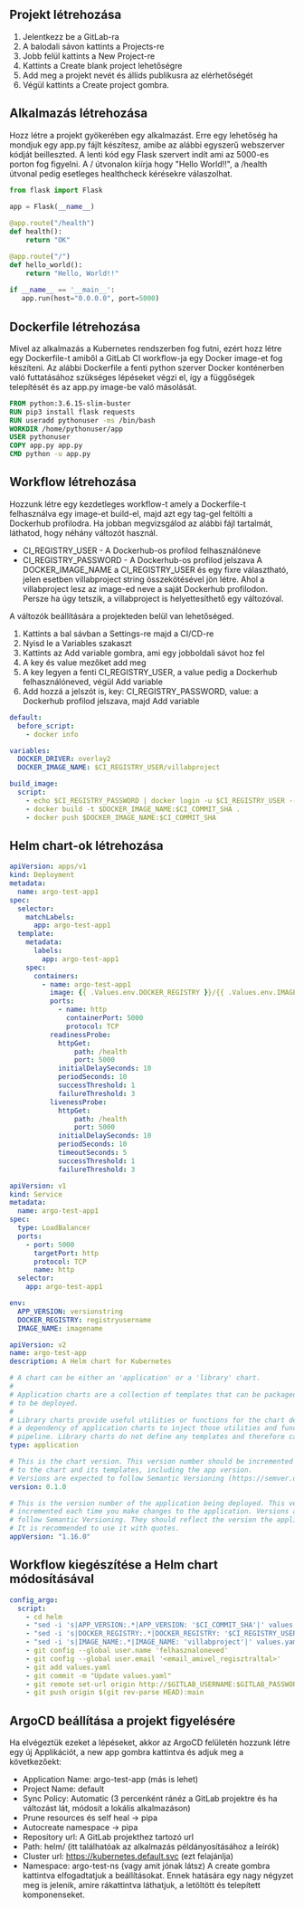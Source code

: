 ## Projekt létrehozása
1. Jelentkezz be a GitLab-ra
2. A balodali sávon kattints a Projects-re
3. Jobb felül kattints a New Project-re
4. Kattints a Create blank project lehetőségre
5. Add meg a projekt nevét és állíds publikusra az elérhetőségét
6. Végül kattints a Create project gombra.

## Alkalmazás létrehozása

Hozz létre a projekt gyökerében egy alkalmazást. Erre egy lehetőség ha mondjuk egy app.py fájlt készítesz, amibe az alábbi egyszerű webszerver kódját beilleszted. A lenti kód egy Flask szervert indít ami az 5000-es porton fog figyelni. A / útvonalon kiírja hogy "Hello World!!", a /health útvonal pedig esetleges healthcheck kérésekre válaszolhat.

```Python
from flask import Flask
 
app = Flask(__name__)

@app.route("/health")
def health():
    return "OK"

@app.route("/")
def hello_world():
    return "Hello, World!!"
 
if __name__ == '__main__':  
   app.run(host="0.0.0.0", port=5000)
```

## Dockerfile létrehozása

Mivel az alkalmazás a Kubernetes rendszerben fog futni, ezért hozz létre egy Dockerfile-t amiből a GitLab CI workflow-ja egy Docker image-et fog készíteni. Az alábbi Dockerfile a fenti python szerver Docker konténerben való futtatásához szükséges lépéseket végzi el, így a függőségek telepítését és az app.py image-be való másolását.

```Dockerfile
FROM python:3.6.15-slim-buster
RUN pip3 install flask requests
RUN useradd pythonuser -ms /bin/bash
WORKDIR /home/pythonuser/app
USER pythonuser
COPY app.py app.py
CMD python -u app.py
```

## Workflow létrehozása

Hozzunk létre egy kezdetleges workflow-t amely a Dockerfile-t felhasználva egy image-et build-el, majd azt egy tag-gel feltölti a Dockerhub profilodra.
Ha jobban megvizsgálod az alábbi fájl tartalmát, láthatod, hogy néhány változót használ.
* CI_REGISTRY_USER - A Dockerhub-os profilod felhasználóneve
* CI_REGISTRY_PASSWORD - A Dockerhub-os profilod jelszava
A DOCKER_IMAGE_NAME a CI_REGISTRY_USER és egy fixre választható, jelen esetben villabproject string összekötésével jön létre. Ahol a villabproject lesz az image-ed neve a saját Dockerhub profilodon. Persze ha úgy tetszik, a villabproject is helyettesíthető egy változóval.

A változók beállítására a projekteden belül van lehetőséged. 
1. Kattints a bal sávban a Settings-re majd a CI/CD-re
2. Nyisd le a Variables szakaszt
3. Kattints az Add variable gombra, ami egy jobboldali sávot hoz fel
4. A key és value mezőket add meg
5. A key legyen a fenti CI_REGISTRY_USER, a value pedig a Dockerhub felhasználóneved, végül Add variable
6. Add hozzá a jelszót is, key: CI_REGISTRY_PASSWORD, value: a Dockerhub profilod jelszava, majd Add variable

```yaml
default:
  before_script:
    - docker info

variables:
  DOCKER_DRIVER: overlay2
  DOCKER_IMAGE_NAME: $CI_REGISTRY_USER/villabproject

build_image:
  script:
    - echo $CI_REGISTRY_PASSWORD | docker login -u $CI_REGISTRY_USER --password-stdin
    - docker build -t $DOCKER_IMAGE_NAME:$CI_COMMIT_SHA .
    - docker push $DOCKER_IMAGE_NAME:$CI_COMMIT_SHA
```

## Helm chart-ok létrehozása

```yaml
apiVersion: apps/v1
kind: Deployment
metadata:
  name: argo-test-app1
spec:
  selector:
    matchLabels:
      app: argo-test-app1
  template:
    metadata:
      labels:
        app: argo-test-app1
    spec:
      containers:
        - name: argo-test-app1
          image: {{ .Values.env.DOCKER_REGISTRY }}/{{ .Values.env.IMAGE_NAME }}:{{ .Values.env.APP_VERSION }}
          ports:
            - name: http
              containerPort: 5000
              protocol: TCP
          readinessProbe:
            httpGet:
                path: /health
                port: 5000
            initialDelaySeconds: 10
            periodSeconds: 10
            successThreshold: 1
            failureThreshold: 3
          livenessProbe:
            httpGet:
                path: /health
                port: 5000
            initialDelaySeconds: 10
            periodSeconds: 10
            timeoutSeconds: 5
            successThreshold: 1
            failureThreshold: 3
```

```yaml
apiVersion: v1
kind: Service
metadata:
  name: argo-test-app1
spec:
  type: LoadBalancer
  ports:
    - port: 5000
      targetPort: http
      protocol: TCP
      name: http
  selector:
    app: argo-test-app1
```

```yaml
env:
  APP_VERSION: versionstring
  DOCKER_REGISTRY: registryusername
  IMAGE_NAME: imagename
```

```yaml
apiVersion: v2
name: argo-test-app
description: A Helm chart for Kubernetes

# A chart can be either an 'application' or a 'library' chart.
#
# Application charts are a collection of templates that can be packaged into versioned archives
# to be deployed.
#
# Library charts provide useful utilities or functions for the chart developer. They're included as
# a dependency of application charts to inject those utilities and functions into the rendering
# pipeline. Library charts do not define any templates and therefore cannot be deployed.
type: application

# This is the chart version. This version number should be incremented each time you make changes
# to the chart and its templates, including the app version.
# Versions are expected to follow Semantic Versioning (https://semver.org/)
version: 0.1.0

# This is the version number of the application being deployed. This version number should be
# incremented each time you make changes to the application. Versions are not expected to
# follow Semantic Versioning. They should reflect the version the application is using.
# It is recommended to use it with quotes.
appVersion: "1.16.0"

```

## Workflow kiegészítése a Helm chart módosításával


```yaml
config_argo:
  script:
    - cd helm
    - "sed -i 's|APP_VERSION:.*|APP_VERSION: '$CI_COMMIT_SHA'|' values.yaml"
    - "sed -i 's|DOCKER_REGISTRY:.*|DOCKER_REGISTRY: '$CI_REGISTRY_USER'|' values.yaml"
    - "sed -i 's|IMAGE_NAME:.*|IMAGE_NAME: 'villabproject'|' values.yaml"
    - git config --global user.name 'felhasznaloneved'
    - git config --global user.email '<email_amivel_regisztraltal>'
    - git add values.yaml
    - git commit -m "Update values.yaml"
    - git remote set-url origin http://$GITLAB_USERNAME:$GITLAB_PASSWORD@128.105.146.171:8080/$GITLAB_USERNAME/myproject.git
    - git push origin $(git rev-parse HEAD):main

```
## ArgoCD beállítása a projekt figyelésére
Ha elvégeztük ezeket a lépéseket, akkor az ArgoCD felületén hozzunk létre egy új Applikációt, a new app gombra kattintva és adjuk meg a következőekt:
- Application Name: argo-test-app (más is lehet)
- Project Name: default
- Sync Policy: Automatic (3 percenként ránéz a GitLab projektre és ha változást lát, módosít a lokális alkalmazáson)
- Prune resources és self heal -> pipa
- Autocreate namespace -> pipa
- Repository url: A GitLab projekthez tartozó url
- Path: helm/ (itt találhatóak az alkalmazás példányosításához a leírók)
- Cluster url: https://kubernetes.default.svc (ezt felajánlja)
- Namespace: argo-test-ns (vagy amit jónak látsz)
A create gombra kattintva elfogadtatjuk a beállításokat. Ennek hatására egy nagy négyzet meg is jelenik, amire rákattintva láthatjuk, a letöltött és telepített komponenseket.
